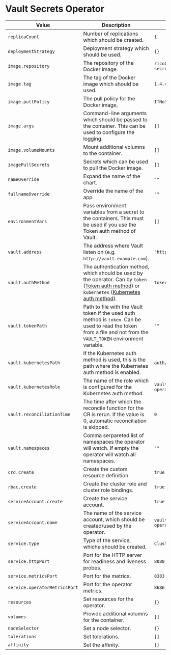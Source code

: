 # Vault Secrets Operator

| Value | Description | Default |
| ----- | ----------- | ------- |
| `replicaCount` | Number of replications which should be created. | `1` |
| `deploymentStrategy` | Deployment strategy which should be used. | `{}` |
| `image.repository` | The repository of the Docker image. | `ricoberger/vault-secrets-operator` |
| `image.tag` | The tag of the Docker image which should be used. | `1.4.4` |
| `image.pullPolicy` | The pull policy for the Docker image, | `IfNotPresent` |
| `image.args` | Command-line arguments which should be passed to the container. This can be used to configure the logging. | `[]` |
| `image.volumeMounts` | Mount additional volumns to the container. | `[]` |
| `imagePullSecrets` | Secrets which can be used to pull the Docker image. | `[]` |
| `nameOverride` | Expand the name of the chart. | `""` |
| `fullnameOverride` | Override the name of the app. | `""` |
| `environmentVars` | Pass environment variables from a secret to the containers. This must be used if you use the Token auth method of Vault. | `[]` |
| `vault.address` | The address where Vault listen on (e.g. `http://vault.example.com`). | `"http://vault:8200"` |
| `vault.authMethod` | The authentication method, which should be used by the operator. Can by `token` ([Token auth method](https://www.vaultproject.io/docs/auth/token.html)) or `kubernetes` ([Kubernetes auth method](https://www.vaultproject.io/docs/auth/kubernetes.html)). | `token` |
| `vault.tokenPath` | Path to file with the Vault token if the used auth method is `token`. Can be used to read the token from a file and not from the  `VAULT_TOKEN` environment variable. | `""` |
| `vault.kubernetesPath` | If the Kubernetes auth method is used, this is the path where the Kubernetes auth method is enabled. | `auth/kubernetes` |
| `vault.kubernetesRole` | The name of the role which is configured for the Kubernetes auth method. | `vault-secrets-operator` |
| `vault.reconciliationTime` | The time after which the reconcile function for the CR is rerun. If the value is 0, automatic reconciliation is skipped. | `0` |
| `vault.namespaces` | Comma serpareted list of namespaces the operator will watch. If empty the operator will watch all namespaces. | `""` |
| `crd.create` | Create the custom resource definition. | `true` |
| `rbac.create` | Create the cluster role and cluster role bindings. | `true` |
| `serviceAccount.create` | Create the service account. | `true` |
| `serviceAccount.name` | The name of the service account, which should be created/used by the operator. | `vault-secrets-operator` |
| `service.type` | Type of the service, whiche should be created. | `ClusterIP` |
| `service.httpPort` | Port for the HTTP server for readiness and liveness probes. | `8080` |
| `service.metricsPort` | Port for the metrics. | `8383` |
| `service.operatorMetricsPort` | Port for the operator metrics. | `8686` |
| `resources` | Set resources for the operator. | `{}` |
| `volumes` | Provide additional volumns for the container. | `[]` |
| `nodeSelector` | Set a node selector. | `{}` |
| `tolerations` | Set tolerations. | `[]` |
| `affinity` | Set the affinity. | `{}` |
